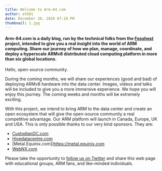 ```yaml
---
title: Welcome to Arm-64.com
author: eth01
date: December 20, 2020 07:18 PM
thumbnail: 1.jpg
---
```


#### Arm-64.com is a daily blog, run by the technical folks from the [Fosshost](https://fosshost.org) project, intended to give you a real insight into the world of ARM computing. Share our journey of how we plan, manage, coordinate, and deploy a hyperscale ARMv8 distributed cloud computing platform in more than six global locations.

Hello, open-source community.

During the coming months, we will share our experiences (good and bad) of deploying
ARMv8 hardware into the data center. Images, videos and talks will be included to
give you a more immersive experience.
We hope you will enjoy this journey. The coming weeks and months will be extremely
exciting.

With this project, we intend to bring ARM to the data center and create an open
ecosystem that will give the open-source community a real competitive advantage.
Our ARM platform will launch in Canada, Europe, UK and USA. This is only possible
thanks to our very kind sponsors. They are:

- [CustodianDC.com](https://custodiandc.com)
- [Hivedatacentre.com](https://hivedatacentre.com)
- [Metal.Equinix.com](https://metal.equinix.com
- [WebNX.com](https://webnx.com) 
  
Please take the opportunity to [follow us on
  Twitter](https://twitter.com/fosshostorg) and share this web page with educational
  groups, ARM fans, and like-minded individuals.

